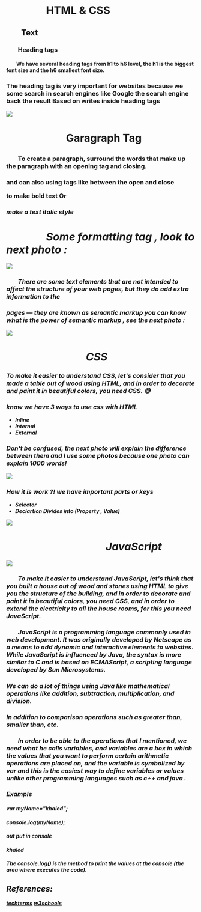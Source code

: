 # &nbsp; &nbsp; &nbsp; &nbsp; &nbsp; &nbsp; &nbsp; &nbsp; HTML & CSS

## &nbsp; &nbsp; &nbsp; &nbsp; Text

### &nbsp; &nbsp; &nbsp; &nbsp; Heading tags 

#### &nbsp; &nbsp; &nbsp; &nbsp; We have several heading tags from h1 to h6 level, the h1 is the biggest font size and the h6 smallest font size.
### The heading tag is very important for websites because we some search in search engines like Google the search engine back the result Based on writes inside heading tags

![](https://www.seoptimer.com/blog/wp-content/uploads/2018/09/header-tags-min.png)


# &nbsp; &nbsp; &nbsp; &nbsp; &nbsp; &nbsp; &nbsp; &nbsp; &nbsp; &nbsp; &nbsp; &nbsp; Garagraph Tag   <p>

### &nbsp; &nbsp; &nbsp; &nbsp; To create a paragraph, surround  the words that make up the paragraph with an opening tag and closing. 

### and can also using tags like <b> between the open and close <p> to make bold text Or <i>
### make a text italic style 

# &nbsp; &nbsp; &nbsp; &nbsp; &nbsp; &nbsp; &nbsp; &nbsp;  Some formatting tag , look to next photo :

![](https://images.slideplayer.com/32/9843553/slides/slide_3.jpg)

### &nbsp; &nbsp; &nbsp; &nbsp; There are some text elements that are not intended to affect the structure of your web pages, but they do add extra information to the 
### pages — they are known as semantic markup you can know what is the power of semantic markup , see the next photo : 

![](https://s3.amazonaws.com/viking_education/web_development/web_app_eng/html5_sectioning_high_level.jpg)



# &nbsp; &nbsp; &nbsp; &nbsp; &nbsp; &nbsp; &nbsp; &nbsp; &nbsp; &nbsp; &nbsp; &nbsp; &nbsp; &nbsp; &nbsp; &nbsp; CSS

### To make it easier to understand CSS, let's consider that you made a table out of wood using HTML, and in order to decorate and paint it in beautiful colors, you need CSS. 😅

### know we have 3 ways to use css with HTML 
- Inline
- Internal
- External

### Don't be confused, the next photo will explain the difference between them and I use some photos because one photo can explain 1000 words!

![](https://3.bp.blogspot.com/-mWabh9GjNx4/WFFtM3Qqe0I/AAAAAAAAAbg/PSoxAfX20yo73E76um_DPan_rnTzZCluwCLcB/s1600/css-2-how-to-write.png)

### How it is work ?! we have important parts or keys 
- Selector
- Declartion Divides into (Property , Value)



![](https://mdn.mozillademos.org/files/9461/css-declaration-small.png)



# &nbsp; &nbsp; &nbsp; &nbsp; &nbsp; &nbsp; &nbsp; &nbsp; &nbsp; &nbsp; &nbsp; &nbsp; &nbsp; &nbsp; &nbsp; &nbsp; &nbsp; &nbsp; &nbsp; &nbsp; JavaScript

![](https://hackernoon.com/hn-images/1*bxEkHw1xewxOFjmGunb-Cw.png)
### &nbsp; &nbsp; &nbsp; &nbsp; To make it easier to understand JavaScript, let's think that you built a house out of wood and stones using HTML to give you the structure of the building, and in order to decorate and paint it in beautiful colors, you need CSS, and in order to extend the electricity to all the house rooms, for this you need JavaScript.

### &nbsp; &nbsp; &nbsp; &nbsp; JavaScript is a programming language commonly used in web development. It was originally developed by Netscape as a means to add dynamic and interactive elements to websites. While JavaScript is influenced by Java, the syntax is more similar to C and is based on ECMAScript, a scripting language developed by Sun Microsystems.

### We can do a lot of things using Java like mathematical operations like addition, subtraction, multiplication, and division.
### In addition to comparison operations such as greater than, smaller than, etc.

### &nbsp; &nbsp; &nbsp; &nbsp; In order to be able to the operations that I mentioned, we need what he calls variables, and variables are a box in which the values that you want to perform certain arithmetic operations are placed on, and the variable is symbolized by var and this is the easiest way to define variables or values unlike other programming languages such as c++ and java .

### Example 

#### var myName="khaled";
#### console.log(myName);

#### out put in console 
#### khaled

#### The console.log() is the method to print the values at the console (the area where executes the code).

## References:
[techterms](https://techterms.com/definition/javascript)
[w3schools](https://www.w3schools.com/)
